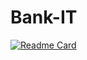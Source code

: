 # Bank-IT
[![Readme Card](https://github-readme-stats.vercel.app/api/pin/?username=ChristySegunto&repo=github-readme-stats)]()
